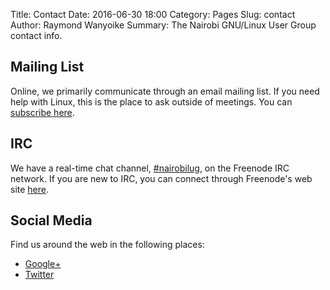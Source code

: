 Title: Contact
Date: 2016-06-30 18:00
Category: Pages
Slug: contact
Author: Raymond Wanyoike
Summary: The Nairobi GNU/Linux User Group contact info.

## Mailing List

Online, we primarily communicate through an email mailing list. If you need help with Linux, this is the place to ask outside of meetings. You can [subscribe here]({filename}/pages/mailing-list.md).

## IRC

We have a real-time chat channel, [#nairobilug](irc://chat.freenode.net/#nairobilug), on the Freenode IRC network. If you are new to IRC, you can connect through Freenode's web site [here](http://webchat.freenode.net/?channels=nairobilug).

## Social Media

Find us around the web in the following places:

- [Google+](https://plus.google.com/u/0/communities/107260210367217532462)
- [Twitter](https://twitter.com/nairobilug)
